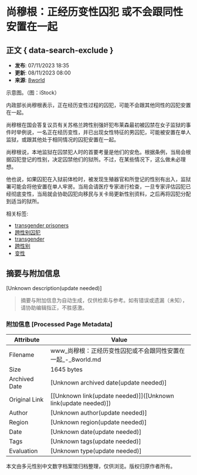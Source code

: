 # 尚穆根：正经历变性囚犯 或不会跟同性安置在一起

## 正文 { data-search-exclude }


- **发布**: 07/11/2023 18:35
- **更新**: 08/11/2023 08:00
- **来源**: [8world](https://www.8world.com/singapore/transgender-prisoners-2288176)
  
示意图。（图：iStock）

内政部长尚穆根表示，正在经历变性过程的囚犯，可能不会跟其他同性的囚犯安置在一起。

尚穆根在国会答复议员有关苏格兰跨性别强奸犯布莱森最初被囚禁在女子监狱的事件时举例说，一名正在经历变性，并已出现女性特征的男囚犯，可能被安置在单人监狱，或跟其他处于相同情况的囚犯安置在一起。

尚穆根说，本地监狱在囚禁犯人时的首要考量是他们的安危。根据条例，当局会根据囚犯登记的性别，决定囚禁他们的狱所。不过，在某些情况下，这么做未必理想。

他也说，如果囚犯在入狱前体检时，被发现生殖器官和所登记的性别有出入，监狱署可能会将他安置在单人牢房。当局会请医疗专家进行检查，一旦专家评估囚犯已经彻底变性，当局就会协助囚犯向移民与关卡局更新性别资料，之后再将囚犯分配到适当的狱所。

相关标签:
- [transgender prisoners](https://www.8world.com/topic/transgender-prisoners)
- [跨性别囚犯](https://www.8world.com/topic/kuaxingbieqiufan)
- [transgender](https://www.8world.com/topic/transgender-2)
- [跨性别](https://www.8world.com/topic/kuaxingbie)
- [变性](https://www.8world.com/topic/bianxing-1)
<!-- tcd_original_link https://www.8world.com/singapore/transgender-prisoners-2288176 -->


## 摘要与附加信息

<!-- tcd_abstract -->
[Unknown description(update needed)]
<!-- tcd_abstract_end -->

> 摘要与附加信息为自动生成，仅供检索与参考。如有错误或遗漏（未知），请协助编辑指正，不胜感激。

### 附加信息 [Processed Page Metadata]

| Attribute       | Value                                  |
|-----------------|----------------------------------------|
| Filename        | www_尚穆根：正经历变性囚犯或不会跟同性安置在一起_-_8world.md                             |
| Size            | 1645 bytes                           |
| Archived Date   | [Unknown archived date(update needed)]                             |
| Original Link   | [[Unknown link(update needed)]]([Unknown link(update needed)])                       |
| Author          | [Unknown author(update needed)]                               |
| Region          | [Unknown region(update needed)]                               |
| Date            | [Unknown date(update needed)]                                 |
| Tags            | [Unknown tags(update needed)]                                 |
| Evaluation            | [Unknown type(update needed)]                                 |
<!-- tcd_table_end -->

本文由多元性别中文数字档案馆归档整理，仅供浏览。版权归原作者所有。
